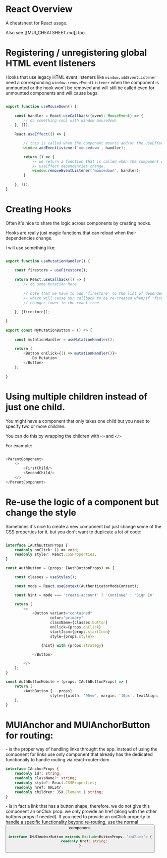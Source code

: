 # React Overview

A cheatsheet for React usage.

Also see [[MUI_CHEATSHEET.md]] too.

# Registering / unregistering global HTML event listeners

Hooks that use legacy HTML event listeners like ```window.addEventListener```
need a corresponding ```window.removeEventListener``` when the component is 
unmounted or the hook won't be removed and will still be called even for
unmounted components and will cause bugs.

```typescript jsx

export function useMouseDown() {
    
    const handler = React.useCallback((event: MouseEvent) => {
        // do something cool with window mousedown
    }, []);
    
    React.useEffect(() => {

        // this is called when the component mounts and/or the useEffect dependencies change.
        window.addEventListener('mousedown', handler);

        return () => {
            // we return a function that is called when the component unmounts and/or the 
            // useEffect dependencies change.
            window.removeEventListener('mousedown', handler);
        }
        
    }, []);
}

```

# Creating Hooks

Often it's nice to share the logic across components by creating hooks.

Hooks are really just magic functions that can reload when their dependencies change.

I will use something like:

```typescript jsx

export function useMutationHandler() {
    
    const firestore = useFirestore();
    
    return React.useCallback(() => {
        // do some mutation here
        
        // note that we have to add 'firestore' to the list of dependencies
        // which will cause our callback to be re-created when/if 'firestore' 
        // changes lower in the react tree.
        
    }, [firestore]);
    
}

export const MyMutationButton = () => {
    
    const mutationHandler = useMutationHandler();
    
    return (
        <Button onClick={() => mutationHandler()}>
            Do Mutation
        </Button>
    );
    
}
```


# Using multiple children instead of just one child.

You might have a component that only takes one child but you need to specify two or more children.

You can do this by wrapping the children with ```<>``` and ```</>```

For example:

```typescript jsx

<ParentComponent>
    <>
        <FirstChild/>
        <SecondChild/>
    </>
</ParentComponent>

```


# Re-use the logic of a component but change the style

Sometimes it's nice to create a new component but just change some of the CSS
properties for it, but you don't want to duplicate a lot of code:

```typescript jsx

interface IAuthButtonProps {
    readonly onClick: () => void;
    readonly style?: React.CSSProperties;
}

const AuthButton = (props: IAuthButtonProps) => {

    const classes = useStyles();

    const mode = React.useContext(AuthenticatorModeContext);

    const hint = mode === 'create-account' ? 'Continue' : 'Sign In'

    return (
        <>
            <Button variant="contained"
                    color="primary"
                    className={classes.button}
                    onClick={props.onClick}
                    startIcon={props.startIcon}
                    style={props.style}>

                {hint} with {props.strategy}

            </Button>

        </>
    );
}

const AuthButtonMobile = (props: IAuthButtonProps) => {
    return (
        <AuthButton {...props}
                    style={{width: '95vw', margin: '10px', textAlign: 'center'}}/>
    );
}
```

# MUIAnchor and MUIAnchorButton for routing:

<MUIAnchor> - is the proper way of handling links throught the app.
instead of using the <a> component for links use only <MUIAnchor> component
that already has the dedicated functionaily to handle routing via react-router-dom.

``` typescript jsx
interface IAnchorProps {
    readonly id?: string;
    readonly className?: string;
    readonly style?: React.CSSProperties;
    readonly href: URLStr;
    readonly children: JSX.Element | string;
}
```

<MUIAnchorButton> - is in fact a link that has a button shape, therefore. we do not give this component an onClick prop. we only provide an href (along with the other buttons props if needed). If you need to provide an onClick property to handle a specific functionality beyond re-routing, use the normal <Button> component.

``` typescript jsx
interface IMUIAnchorButton extends Exclude<ButtonProps, 'onClick'> {
    readonly href: string;
}
```